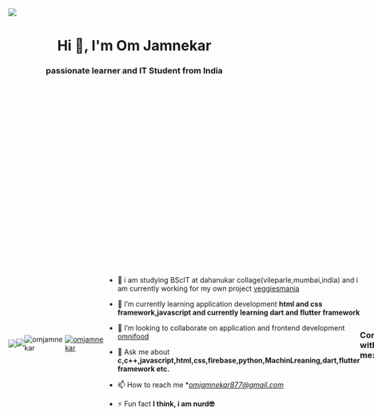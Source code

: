 <img  styl="width:100%;" src="https://cdna.artstation.com/p/assets/images/images/060/460/880/original/pixel-jeff-chill-mario-2023-2.gif?1678633376" autoplay>
<h1 align="center">Hi 👋, I'm Om Jamnekar</h1>
<h3 align="center">passionate learner and IT Student from India</h3>

<div style="display: flex; justify-content: space-between; align-items: center; flex-direction: row;">
<img src="https://github.com/omjamnekar/omjamnekar/assets/123346380/afbacdab-3586-424f-b72b-4d6e119be227" >
<div style="width=0px">
<img src="https://media2.giphy.com/media/KEYMsj2LcXzfcTP5ii/giphy.gif?cid=6c09b952av55ki2d674kj3f8ft7jnh3n10wg8zwnk6mn445q&ep=v1_internal_gif_by_id&rid=giphy.gif&ct=g" style="width=300px" height='300px'>
</div>
<p align="left"> <img src="https://komarev.com/ghpvc/?username=omjamnekar&label=Profile%20views&color=0e75b6&style=flat" alt="omjamnekar" />  </p>

<p align="left"> <a href="https://twitter.com/@omjamnekar" target="blank"><img src="https://img.shields.io/twitter/follow/@omjamnekar?logo=twitter&style=for-the-badge" alt="omjamnekar" /></a> </p>

- 🔭  i am studying BScIT at dahanukar collage(vileparle,mumbai,india) and i am currently working for my own project  [veggiesmania](https://veggimania.netlify.app)

- 🌱 I’m currently learning application development **html and css framework,javascript and currently learning dart and flutter framework**

- 👯 I’m looking to collaborate on application and frontend development [omnifood](https://omnifood.dev/)

- 💬 Ask me about **c,c++,javascript,html,css,firebase,python,MachinLreaning,dart,flutter framework etc.**

- 📫 How to reach me **omjamnekar877@gmail.com*

- ⚡ Fun fact **I think, i am nurd🤓**

<h3 align="left">Connect with me:</h3>
<p align="left">
<a href="https://twitter.com/@omjamnekar" target="blank"><img align="center" src="https://raw.githubusercontent.com/rahuldkjain/github-profile-readme-generator/master/src/images/icons/Social/twitter.svg" alt="@omjamnekar" height="30" width="40" /></a>
<a href="https://fb.com/om jamnekar" target="blank"><img align="center" src="https://raw.githubusercontent.com/rahuldkjain/github-profile-readme-generator/master/src/images/icons/Social/facebook.svg" alt="om jamnekar" height="30" width="40" /></a>
<a href="https://instagram.com/om jamnekar" target="blank"><img align="center" src="https://raw.githubusercontent.com/rahuldkjain/github-profile-readme-generator/master/src/images/icons/Social/instagram.svg" alt="om jamnekar" height="30" width="40" /></a>
<a href="https://discord.gg/omi1818" target="blank"><img align="center" src="https://raw.githubusercontent.com/rahuldkjain/github-profile-readme-generator/master/src/images/icons/Social/discord.svg" alt="omi1818" height="30" width="40" /></a>
</p>

<h3 align="left">Languages and Tools:</h3>
<p align="left"> <a href="https://developer.android.com" target="_blank" rel="noreferrer"> <img src="https://raw.githubusercontent.com/devicons/devicon/master/icons/android/android-original-wordmark.svg" alt="android" width="40" height="40"/> </a> <a href="https://getbootstrap.com" target="_blank" rel="noreferrer"> <img src="https://raw.githubusercontent.com/devicons/devicon/master/icons/bootstrap/bootstrap-plain-wordmark.svg" alt="bootstrap" width="40" height="40"/> </a> <a href="https://www.cprogramming.com/" target="_blank" rel="noreferrer"> <img src="https://raw.githubusercontent.com/devicons/devicon/master/icons/c/c-original.svg" alt="c" width="40" height="40"/> </a> <a href="https://www.w3schools.com/cpp/" target="_blank" rel="noreferrer"> <img src="https://raw.githubusercontent.com/devicons/devicon/master/icons/cplusplus/cplusplus-original.svg" alt="cplusplus" width="40" height="40"/> </a> <a href="https://www.w3schools.com/cs/" target="_blank" rel="noreferrer"> <img src="https://raw.githubusercontent.com/devicons/devicon/master/icons/csharp/csharp-original.svg" alt="csharp" width="40" height="40"/> </a> <a href="https://www.w3schools.com/css/" target="_blank" rel="noreferrer"> <img src="https://raw.githubusercontent.com/devicons/devicon/master/icons/css3/css3-original-wordmark.svg" alt="css3" width="40" height="40"/> </a> <a href="https://dart.dev" target="_blank" rel="noreferrer"> <img src="https://www.vectorlogo.zone/logos/dartlang/dartlang-icon.svg" alt="dart" width="40" height="40"/> </a> <a href="https://expressjs.com" target="_blank" rel="noreferrer"> <img src="https://raw.githubusercontent.com/devicons/devicon/master/icons/express/express-original-wordmark.svg" alt="express" width="40" height="40"/> </a> <a href="https://www.figma.com/" target="_blank" rel="noreferrer"> <img src="https://www.vectorlogo.zone/logos/figma/figma-icon.svg" alt="figma" width="40" height="40"/> </a> <a href="https://firebase.google.com/" target="_blank" rel="noreferrer"> <img src="https://www.vectorlogo.zone/logos/firebase/firebase-icon.svg" alt="firebase" width="40" height="40"/> </a> <a href="https://flutter.dev" target="_blank" rel="noreferrer"> <img src="https://www.vectorlogo.zone/logos/flutterio/flutterio-icon.svg" alt="flutter" width="40" height="40"/> </a> <a href="https://git-scm.com/" target="_blank" rel="noreferrer"> <img src="https://www.vectorlogo.zone/logos/git-scm/git-scm-icon.svg" alt="git" width="40" height="40"/> </a> <a href="https://golang.org" target="_blank" rel="noreferrer"> <img src="https://raw.githubusercontent.com/devicons/devicon/master/icons/go/go-original.svg" alt="go" width="40" height="40"/> </a> <a href="https://www.w3.org/html/" target="_blank" rel="noreferrer"> <img src="https://raw.githubusercontent.com/devicons/devicon/master/icons/html5/html5-original-wordmark.svg" alt="html5" width="40" height="40"/> </a> <a href="https://www.java.com" target="_blank" rel="noreferrer"> <img src="https://raw.githubusercontent.com/devicons/devicon/master/icons/java/java-original.svg" alt="java" width="40" height="40"/> </a> <a href="https://developer.mozilla.org/en-US/docs/Web/JavaScript" target="_blank" rel="noreferrer"> <img src="https://raw.githubusercontent.com/devicons/devicon/master/icons/javascript/javascript-original.svg" alt="javascript" width="40" height="40"/> </a> <a href="https://kotlinlang.org" target="_blank" rel="noreferrer"> <img src="https://www.vectorlogo.zone/logos/kotlinlang/kotlinlang-icon.svg" alt="kotlin" width="40" height="40"/> </a> <a href="https://www.linux.org/" target="_blank" rel="noreferrer"> <img src="https://raw.githubusercontent.com/devicons/devicon/master/icons/linux/linux-original.svg" alt="linux" width="40" height="40"/> </a> <a href="https://www.mongodb.com/" target="_blank" rel="noreferrer"> <img src="https://raw.githubusercontent.com/devicons/devicon/master/icons/mongodb/mongodb-original-wordmark.svg" alt="mongodb" width="40" height="40"/> </a> <a href="https://www.mysql.com/" target="_blank" rel="noreferrer"> <img src="https://raw.githubusercontent.com/devicons/devicon/master/icons/mysql/mysql-original-wordmark.svg" alt="mysql" width="40" height="40"/> </a> <a href="https://nodejs.org" target="_blank" rel="noreferrer"> <img src="https://raw.githubusercontent.com/devicons/devicon/master/icons/nodejs/nodejs-original-wordmark.svg" alt="nodejs" width="40" height="40"/> </a> <a href="https://www.oracle.com/" target="_blank" rel="noreferrer"> <img src="https://raw.githubusercontent.com/devicons/devicon/master/icons/oracle/oracle-original.svg" alt="oracle" width="40" height="40"/> </a> <a href="https://www.php.net" target="_blank" rel="noreferrer"> <img src="https://raw.githubusercontent.com/devicons/devicon/master/icons/php/php-original.svg" alt="php" width="40" height="40"/> </a> <a href="https://www.postgresql.org" target="_blank" rel="noreferrer"> <img src="https://raw.githubusercontent.com/devicons/devicon/master/icons/postgresql/postgresql-original-wordmark.svg" alt="postgresql" width="40" height="40"/> </a> <a href="https://www.python.org" target="_blank" rel="noreferrer"> <img src="https://raw.githubusercontent.com/devicons/devicon/master/icons/python/python-original.svg" alt="python" width="40" height="40"/> </a> <a href="https://www.rust-lang.org" target="_blank" rel="noreferrer"> <img src="https://raw.githubusercontent.com/devicons/devicon/master/icons/rust/rust-plain.svg" alt="rust" width="40" height="40"/> </a> <a href="https://www.sqlite.org/" target="_blank" rel="noreferrer"> <img src="https://www.vectorlogo.zone/logos/sqlite/sqlite-icon.svg" alt="sqlite" width="40" height="40"/> </a> </p>

<h3 align="left">Support:</h3>

<img aligb="left" margin-top="3rem" src="https://github-readme-stats.vercel.app/api/top-langs?username=omjamnekar&show_icons=true&locale=en&layout=compact" alt="omjamnekar" />

<p>&nbsp;<img align="center" src="https://github-readme-stats.vercel.app/api?username=omjamnekar&show_icons=true&locale=en" alt="omjamnekar" /></p>

<p><img align="center" src="https://github-readme-streak-stats.herokuapp.com/?user=omjamnekar&" alt="omjamnekar" /></p>

